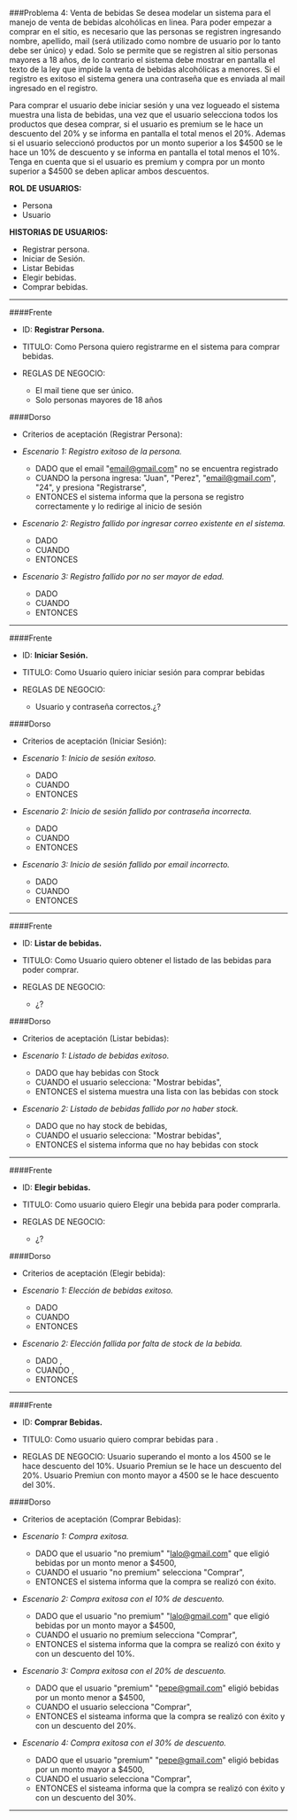 ###Problema 4: Venta de bebidas
Se desea modelar un sistema para el manejo de venta de bebidas alcohólicas en linea. Para poder empezar a comprar en el sitio, es necesario que las personas se registren ingresando nombre, apellido, mail (será utilizado como nombre de usuario por lo tanto debe ser único) y edad. Solo se permite que se registren al sitio personas mayores a 18 años, de lo contrario el sistema debe mostrar en pantalla el texto de la ley que impide la venta de bebidas alcohólicas a menores. Si el registro es exitoso el sistema genera una contraseña que es enviada al mail ingresado en el registro.

Para comprar el usuario debe iniciar sesión y una vez logueado el sistema muestra una lista de bebidas, una vez que el usuario selecciona todos los productos que desea comprar, si el usuario es premium se le hace un descuento del 20% y se informa en pantalla el total menos el 20%. Ademas si el usuario seleccionó productos por un monto superior a los $4500 se le hace un 10% de descuento y se informa en pantalla el total menos el 10%. Tenga en cuenta que si el usuario es premium y compra por un monto superior a $4500 se deben aplicar ambos descuentos.

**ROL DE USUARIOS:**

- Persona
- Usuario

**HISTORIAS DE USUARIOS:**
	
- Registrar persona.
- Iniciar de Sesión.
- Listar Bebidas
- Elegir bebidas.
- Comprar bebidas.

___

####Frente
- ID: **Registrar Persona.**	

- TITULO: Como Persona quiero registrarme en el sistema para comprar bebidas.

- REGLAS DE NEGOCIO:
	- El mail tiene que ser único.
	- Solo personas mayores de 18 años
	

####Dorso
- Criterios de aceptación (Registrar Persona):

- _Escenario 1: Registro exitoso de la persona._
	- DADO que el email "email@gmail.com" no se encuentra registrado
	- CUANDO la persona ingresa: "Juan", "Perez", "email@gmail.com", "24", y presiona "Registrarse",
	- ENTONCES el sistema informa que la persona se registro correctamente y lo redirige al inicio de sesión
	
- _Escenario 2: Registro fallido por ingresar correo existente en el sistema._ 
	- DADO 
	- CUANDO
	- ENTONCES
	
- _Escenario 3: Registro fallido por no ser mayor de edad._
	- DADO
	- CUANDO
	- ENTONCES

___

####Frente
- ID: **Iniciar Sesión.**

- TITULO: Como Usuario quiero iniciar sesión para comprar bebidas

- REGLAS DE NEGOCIO:
	- Usuario y contraseña correctos.¿?
	
####Dorso
- Criterios de aceptación (Iniciar Sesión):

- _Escenario 1: Inicio de sesión exitoso._
	- DADO 
	- CUANDO
	- ENTONCES
	
- _Escenario 2: Inicio de sesión fallido por contraseña incorrecta._ 
	- DADO 
	- CUANDO
	- ENTONCES
	
- _Escenario 3: Inicio de sesión fallido por email incorrecto._ 
	- DADO 
	- CUANDO
	- ENTONCES
	
___

####Frente
- ID: **Listar de bebidas.**

- TITULO: Como Usuario quiero obtener el listado de las bebidas para poder comprar.

- REGLAS DE NEGOCIO:
	- ¿?
	
####Dorso
- Criterios de aceptación (Listar bebidas):

- _Escenario 1: Listado de bebidas exitoso._
	- DADO que hay bebidas con Stock
	- CUANDO el usuario selecciona: "Mostrar bebidas",
	- ENTONCES el sistema muestra una lista con las bebidas con stock
	
- _Escenario 2: Listado de bebidas fallido por no haber stock._ 
	- DADO que no hay stock de bebidas,
	- CUANDO el usuario selecciona: "Mostrar bebidas",
	- ENTONCES el sistema informa que no hay bebidas con stock
	
___

####Frente
- ID: **Elegir bebidas.**

- TITULO: Como usuario quiero Elegir una bebida para poder comprarla.

- REGLAS DE NEGOCIO:
	- ¿?
	
####Dorso
- Criterios de aceptación (Elegir bebida):

- _Escenario 1: Elección de bebidas exitoso._
	- DADO 
	- CUANDO
	- ENTONCES 
	
- _Escenario 2: Elección fallida por falta de stock de la bebida._ 
	- DADO ,
	- CUANDO ,
	- ENTONCES 
___

####Frente
- ID: **Comprar Bebidas.**

- TITULO: Como usuario quiero comprar bebidas para .

- REGLAS DE NEGOCIO:
	Usuario superando el monto a los 4500 se le hace descuento del 10%.
	Usuario Premiun se le hace un descuento del 20%.
	Usuario Premiun con monto mayor a 4500 se le hace descuento del 30%.

####Dorso
- Criterios de aceptación (Comprar Bebidas):

- _Escenario 1: Compra exitosa._
	- DADO que el usuario "no premium" "lalo@gmail.com" que eligió bebidas por un monto menor a $4500,
	- CUANDO el usuario "no premium" selecciona "Comprar",
	- ENTONCES el sistema informa que la compra se realizó con éxito.

- _Escenario 2: Compra exitosa con el 10% de descuento._
	- DADO que el usuario "no premium" "lalo@gmail.com" que eligió bebidas por un monto mayor a $4500,
	- CUANDO el usuario no premium selecciona "Comprar",
	- ENTONCES el sistema informa que la compra se realizó con éxito y con un descuento del 10%.
	
- _Escenario 3: Compra exitosa con el 20% de descuento._ 
	- DADO que el usuario "premium" "pepe@gmail.com" eligió bebidas por un monto menor a $4500,
	- CUANDO el usuario selecciona "Comprar",
	- ENTONCES el sisteama informa que la compra se realizó con éxito y con un descuento del 20%.
	
- _Escenario 4: Compra exitosa con el 30% de descuento._ 
	- DADO que el usuario "premium" "pepe@gmail.com" eligió bebidas por un monto mayor a $4500,
	- CUANDO el usuario selecciona "Comprar",
	- ENTONCES el sisteama informa que la compra se realizó con éxito y con un descuento del 30%.
___

